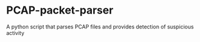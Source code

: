 # PCAP-packet-parser
A python script that parses PCAP files and provides detection of suspicious activity
